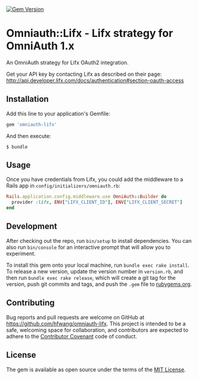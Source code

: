 [![Gem Version](https://badge.fury.io/rb/omniauth-lifx.svg)](https://badge.fury.io/rb/omniauth-lifx)

# Omniauth::Lifx - Lifx strategy for OmniAuth 1.x

An OmniAuth strategy for Lifx OAuth2 integration.

Get your API key by contacting Lifx as described on their page: http://api.developer.lifx.com/docs/authentication#section-oauth-access

## Installation

Add this line to your application's Gemfile:

```ruby
gem 'omniauth-lifx'
```

And then execute:

    $ bundle

## Usage

Once you have credentials from Lifx, you could add the middleware to a Rails app in `config/initializers/omniauth.rb`:

```ruby
Rails.application.config.middleware.use OmniAuth::Builder do
  provider :lifx, ENV["LIFX_CLIENT_ID"], ENV["LIFX_CLIENT_SECRET"]
end
```

## Development

After checking out the repo, run `bin/setup` to install dependencies. You can also run `bin/console` for an interactive prompt that will allow you to experiment.

To install this gem onto your local machine, run `bundle exec rake install`. To release a new version, update the version number in `version.rb`, and then run `bundle exec rake release`, which will create a git tag for the version, push git commits and tags, and push the `.gem` file to [rubygems.org](https://rubygems.org).

## Contributing

Bug reports and pull requests are welcome on GitHub at https://github.com/hfwang/omniauth-lifx. This project is intended to be a safe, welcoming space for collaboration, and contributors are expected to adhere to the [Contributor Covenant](http://contributor-covenant.org) code of conduct.


## License

The gem is available as open source under the terms of the [MIT License](http://opensource.org/licenses/MIT).
